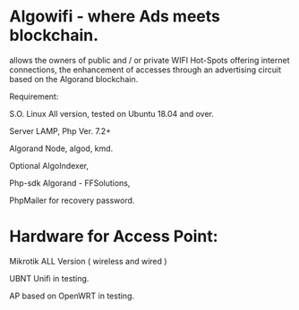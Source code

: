# Algowifi - where Ads meets blockchain.

allows the owners of public and / or private WIFI Hot-Spots offering internet connections, the enhancement of accesses through an advertising circuit based on the Algorand blockchain.


Requirement:


S.O. Linux All version, tested on Ubuntu 18.04 and over.

Server LAMP, Php Ver. 7.2+

Algorand Node, algod, kmd. 

Optional AlgoIndexer,

Php-sdk Algorand - FFSolutions, 

PhpMailer for recovery password.


# Hardware for Access Point:

Mikrotik ALL Version ( wireless and wired )

UBNT Unifi in testing.

AP based on OpenWRT in testing.

